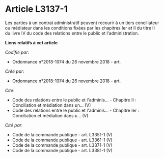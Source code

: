 # Article L3137-1

Les parties à un contrat administratif peuvent recourir à un tiers conciliateur ou médiateur dans les conditions fixées par
les chapitres Ier et II du titre II du livre IV du code des relations entre le public et l'administration.

**Liens relatifs à cet article**

_Codifié par_:

  - Ordonnance n°2018-1074 du 26 novembre 2018 - art.

_Créé par_:

  - Ordonnance n°2018-1074 du 26 novembre 2018 - art.

_Cite_:

  - Code des relations entre le public et l'adminis... -  Chapitre II : Conciliation et médiation dans un... (V)
  - Code des relations entre le public et l'adminis... -  Chapitre Ier : Conciliation et médiation dans u... (V)

_Cité par_:

  - Code de la commande publique - art. L3351-1 (V)
  - Code de la commande publique - art. L3361-1 (V)
  - Code de la commande publique - art. L3371-1 (V)
  - Code de la commande publique - art. L3381-1 (V)
